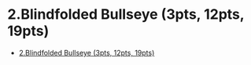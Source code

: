 # 2.Blindfolded Bullseye (3pts, 12pts, 19pts)
* [2.Blindfolded Bullseye (3pts, 12pts, 19pts)](https://codingcompetitions.withgoogle.com/codejam/round/000000000019fef2/00000000002d5b63)
